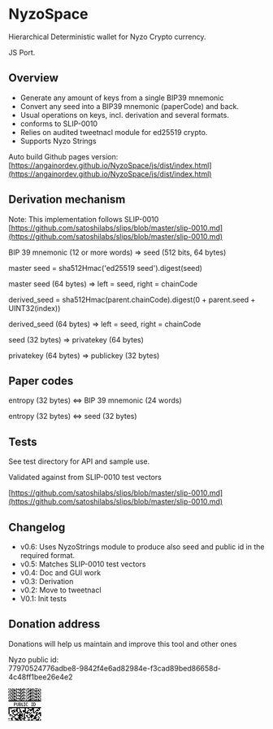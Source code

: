 # NyzoSpace

Hierarchical Deterministic wallet for Nyzo Crypto currency.

JS Port.


## Overview

- Generate any amount of keys from a single BIP39 mnemonic  
- Convert any seed into a BIP39 mnemonic (paperCode) and back.
- Usual operations on keys, incl. derivation and several formats.
- conforms to SLIP-0010 
- Relies on audited tweetnacl module for ed25519 crypto.
- Supports Nyzo Strings

Auto build Github pages version: [https://angainordev.github.io/NyzoSpace/js/dist/index.html](https://angainordev.github.io/NyzoSpace/js/dist/index.html) 


## Derivation mechanism

Note: This implementation follows SLIP-0010 [https://github.com/satoshilabs/slips/blob/master/slip-0010.md](https://github.com/satoshilabs/slips/blob/master/slip-0010.md)


BIP 39 mnemonic (12 or more words) => seed (512 bits, 64 bytes)

master seed = sha512Hmac('ed25519 seed').digest(seed)

master seed (64 bytes) => left = seed, right = chainCode

derived_seed = sha512Hmac(parent.chainCode).digest(0 + parent.seed + UINT32(index))

derived_seed (64 bytes) => left = seed, right = chainCode

seed (32 bytes) => privatekey (64 bytes)

privatekey (64 bytes) => publickey (32 bytes)



## Paper codes

entropy (32 bytes) <=> BIP 39 mnemonic (24 words)

entropy (32 bytes) <=> seed (32 bytes)


## Tests 

See test directory for API and sample use.

Validated against from SLIP-0010 test vectors 

[https://github.com/satoshilabs/slips/blob/master/slip-0010.md](https://github.com/satoshilabs/slips/blob/master/slip-0010.md)

## Changelog

- v0.6: Uses NyzoStrings module to produce also seed and public id in the required format.
- v0.5: Matches SLIP-0010 test vectors
- v0.4: Doc and GUI work
- v0.3: Derivation
- v0.2: Move to tweetnacl
- V0.1: Init tests

## Donation address

Donations will help us maintain and improve this tool and other ones

Nyzo public id:  
77970524776adbe8-9842f4e6ad82984e-f3cad89bed86658d-4c48ff1bee26e4e2

![](https://github.com/AngainorDev/NyzoSpace/raw/master/angainor-pub.png)
